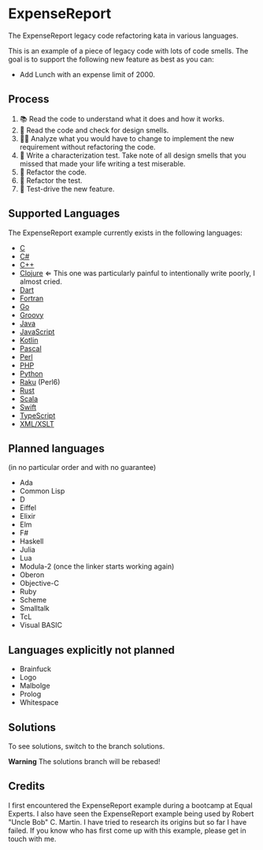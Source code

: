 # ExpenseReport
The ExpenseReport legacy code refactoring kata in various languages.

This is an example of a piece of legacy code with lots of code smells.
The goal is to support the following new feature as best as you can:
* Add Lunch with an expense limit of 2000.

## Process
1. 📚 Read the code to understand what it does and how it works.
2. 🦨 Read the code and check for design smells.
3. 🧑‍🔬 Analyze what you would have to change to implement the new requirement without refactoring the code.
4. 🧪 Write a characterization test. Take note of all design smells that you missed that made your life writing a test miserable.
5. 🔧 Refactor the code.
6. 🔧 Refactor the test.
7. 👼 Test-drive the new feature.

## Supported Languages
The ExpenseReport example currently exists in the following languages:
- [C](expensereport-c/)
- [C#](expensereport-csharp/)
- [C++](expensereport-cxx/)
- [Clojure](expensereport-clojure/) ⇐ This one was particularly painful to intentionally write poorly, I almost cried.
- [Dart](expensereport-dart/)
- [Fortran](expensereport-fortran/)
- [Go](expensereport-go/)
- [Groovy](expensereport-groovy/)
- [Java](expensereport-java/)
- [JavaScript](expensereport-javascript/)
- [Kotlin](expensereport-kotlin/)
- [Pascal](expensereport-pascal/)
- [Perl](expensereport-perl/)
- [PHP](expensereport-php/)
- [Python](expensereport-python/)
- [Raku](expensereport-raku/) (Perl6)
- [Rust](expensereport-rust/)
- [Scala](expensereport-scala/)
- [Swift](expensereport-swift/)
- [TypeScript](expensereport-typescript/)
- [XML/XSLT](expensereport-xslt/)

## Planned languages
(in no particular order and with no guarantee)

- Ada
- Common Lisp
- D
- Eiffel
- Elixir
- Elm
- F#
- Haskell
- Julia
- Lua
- Modula-2 (once the linker starts working again)
- Oberon
- Objective-C
- Ruby
- Scheme
- Smalltalk
- TcL
- Visual BASIC

## Languages explicitly not planned
- Brainfuck
- Logo
- Malbolge
- Prolog
- Whitespace

## Solutions
To see solutions, switch to the branch solutions.

**Warning** The solutions branch will be rebased!

## Credits
I first encountered the ExpenseReport example during a bootcamp at Equal Experts.
I also have seen the ExpenseReport example being used by Robert "Uncle Bob" C. Martin.
I have tried to research its origins but so far I have failed.
If you know who has first come up with this example, please get in touch with me.
